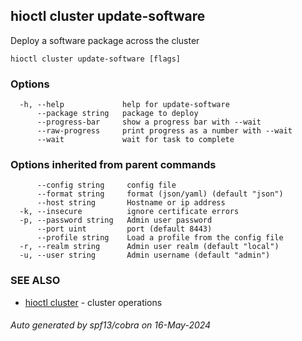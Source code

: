 ## hioctl cluster update-software

Deploy a software package across the cluster

```
hioctl cluster update-software [flags]
```

### Options

```
  -h, --help             help for update-software
      --package string   package to deploy
      --progress-bar     show a progress bar with --wait
      --raw-progress     print progress as a number with --wait
      --wait             wait for task to complete
```

### Options inherited from parent commands

```
      --config string     config file
      --format string     format (json/yaml) (default "json")
      --host string       Hostname or ip address
  -k, --insecure          ignore certificate errors
  -p, --password string   Admin user password
      --port uint         port (default 8443)
      --profile string    Load a profile from the config file
  -r, --realm string      Admin user realm (default "local")
  -u, --user string       Admin username (default "admin")
```

### SEE ALSO

* [hioctl cluster](hioctl_cluster.md)	 - cluster operations

###### Auto generated by spf13/cobra on 16-May-2024
